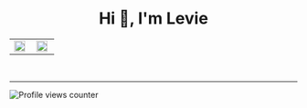 <h1 align="center">Hi 👋, I'm Levie</h1>
<table align="center" >
     <tr>
          <td valign="top" width="50%">
               <img src="https://github-readme-stats.vercel.app/api?username=Naht911&show_icons=true&count_private=true&hide_border=true&theme=tokyonight" align="left" style="width: 90%" />
          </td>
          <td valign="top" width="50%">
               <img src="https://github-readme-stats.vercel.app/api/top-langs/?username=Naht911&hide_border=true&layout=compact&theme=tokyonight" align="left" style="width: 90%" />
          </td>
     </tr>
</table>

<br />
<hr>

![Profile views counter](https://komarev.com/ghpvc/?username=Naht911&&style=for-the-badge&label=LEVIE%27s+VIEWS&color=70a5fd)

